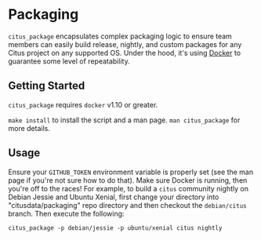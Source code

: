 # Packaging

`citus_package` encapsulates complex packaging logic to ensure team members can easily build release, nightly, and custom packages for any Citus project on any supported OS. Under the hood, it's using [Docker][1] to guarantee some level of repeatability.

## Getting Started

`citus_package` requires `docker` v1.10 or greater.

`make install` to install the script and a man page. `man citus_package` for more details.

## Usage

Ensure your `GITHUB_TOKEN` environment variable is properly set (see the man page if you're not sure how to do that). Make sure Docker is running, then you're off to the races! For example, to build a `citus` community nightly on Debian Jessie and Ubuntu Xenial, first change your directory into "citusdata/packaging" repo directory and then checkout the `debian/citus` branch. Then execute the following:

`citus_package -p debian/jessie -p ubuntu/xenial citus nightly`

[1]: https://www.docker.com
